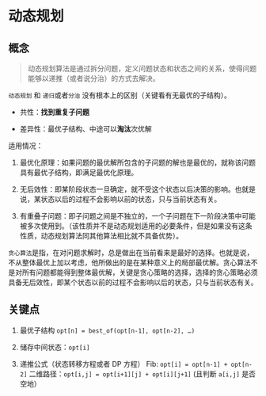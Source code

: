 # 动态规划

## 概念

> 动态规划算法是通过拆分问题，定义问题状态和状态之间的关系，使得问题能够以递推（或者说分治）的方式去解决。

`动态规划` 和 `递归`或者`分治` 没有根本上的区别（关键看有无最优的子结构）。

- 共性：**找到重复子问题**

- 差异性：最优子结构、中途可以**淘汰**次优解

适用情况：

1. 最优化原理：如果问题的最优解所包含的子问题的解也是最优的，就称该问题具有最优子结构，即满足最优化原理。

2. 无后效性：即某阶段状态一旦确定，就不受这个状态以后决策的影响。也就是说，某状态以后的过程不会影响以前的状态，只与当前状态有关。

3. 有重叠子问题：即子问题之间是不独立的，一个子问题在下一阶段决策中可能被多次使用到。（该性质并不是动态规划适用的必要条件，但是如果没有这条性质，动态规划算法同其他算法相比就不具备优势）。

`贪心算法`是指，在对问题求解时，总是做出在当前看来是最好的选择。也就是说，不从整体最优上加以考虑，他所做出的是在某种意义上的局部最优解。贪心算法不是对所有问题都能得到整体最优解，关键是贪心策略的选择，选择的贪心策略必须具备无后效性，即某个状态以前的过程不会影响以后的状态，只与当前状态有关。

## 关键点

1. 最优子结构 `opt[n] = best_of(opt[n-1], opt[n-2], …)`

2. 储存中间状态：`opt[i]`

3. 递推公式（状态转移方程或者 DP 方程）
Fib: `opt[i] = opt[n-1] + opt[n-2]`
二维路径：`opt[i,j] = opt[i+1][j] + opt[i][j+1]` (且判断 `a[i,j]` 是否空地）

